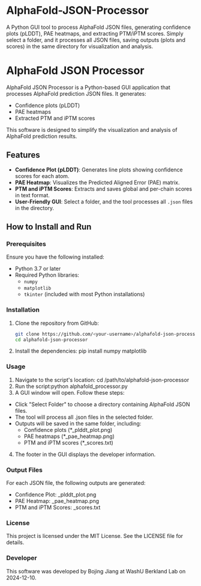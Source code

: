 # AlphaFold-JSON-Processor
A Python GUI tool to process AlphaFold JSON files, generating confidence plots (pLDDT), PAE heatmaps, and extracting PTM/iPTM scores. Simply select a folder, and it processes all JSON files, saving outputs (plots and scores) in the same directory for visualization and analysis.

# AlphaFold JSON Processor

AlphaFold JSON Processor is a Python-based GUI application that processes AlphaFold prediction JSON files. It generates:
- Confidence plots (pLDDT)
- PAE heatmaps
- Extracted PTM and iPTM scores

This software is designed to simplify the visualization and analysis of AlphaFold prediction results.

## Features

- **Confidence Plot (pLDDT)**: Generates line plots showing confidence scores for each atom.
- **PAE Heatmap**: Visualizes the Predicted Aligned Error (PAE) matrix.
- **PTM and iPTM Scores**: Extracts and saves global and per-chain scores in text format.
- **User-Friendly GUI**: Select a folder, and the tool processes all `.json` files in the directory.

## How to Install and Run

### Prerequisites

Ensure you have the following installed:
- Python 3.7 or later
- Required Python libraries:
  - `numpy`
  - `matplotlib`
  - `tkinter` (included with most Python installations)

### Installation

1. Clone the repository from GitHub:
   ```bash
   git clone https://github.com/<your-username>/alphafold-json-processor.git
   cd alphafold-json-processor
2. Install the dependencies:
    pip install numpy matplotlib

### Usage
1. Navigate to the script's location: cd /path/to/alphafold-json-processor
2. Run the script:python alphafold_processor.py
3. A GUI window will open. Follow these steps:
  - Click "Select Folder" to choose a directory containing AlphaFold JSON files.
  - The tool will process all .json files in the selected folder.
  - Outputs will be saved in the same folder, including:
    - Confidence plots (*_plddt_plot.png)
    - PAE heatmaps (*_pae_heatmap.png)
    - PTM and iPTM scores (*_scores.txt)
4. The footer in the GUI displays the developer information.

### Output Files
For each JSON file, the following outputs are generated:
- Confidence Plot: <filename>_plddt_plot.png
- PAE Heatmap: <filename>_pae_heatmap.png
- PTM and iPTM Scores: <filename>_scores.txt

### License
This project is licensed under the MIT License. See the LICENSE file for details.

### Developer
This software was developed by Bojing Jiang at WashU Berkland Lab on 2024-12-10.
